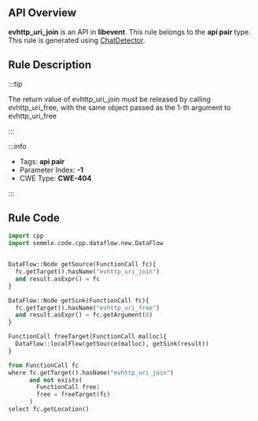 ---
---


## API Overview
**evhttp_uri_join** is an API in **libevent**. This rule belongs to the **api pair** type. This rule is generated using [ChatDetector](../../tools/ChatDetector).
## Rule Description

:::tip

The return value of evhttp_uri_join must be released by calling evhttp_uri_free, with the same object passed as the 1-th argument to evhttp_uri_free

:::

:::info

- Tags: **api pair**
- Parameter Index: **-1**
- CWE Type: **CWE-404**

:::

## Rule Code
```python
import cpp
import semmle.code.cpp.dataflow.new.DataFlow


DataFlow::Node getSource(FunctionCall fc){
  fc.getTarget().hasName("evhttp_uri_join")
  and result.asExpr() = fc
}

DataFlow::Node getSink(FunctionCall fc){
  fc.getTarget().hasName("evhttp_uri_free")
  and result.asExpr() = fc.getArgument(0)
}

FunctionCall freeTarget(FunctionCall malloc){
  DataFlow::localFlow(getSource(malloc), getSink(result))
}

from FunctionCall fc
where fc.getTarget().hasName("evhttp_uri_join")
      and not exists(
        FunctionCall free| 
        free = freeTarget(fc)
      )
select fc.getLocation()

```